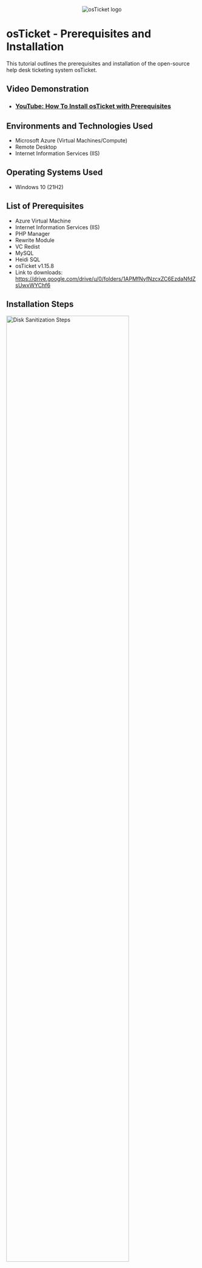 <p align="center">
<img src="https://i.imgur.com/Clzj7Xs.png" alt="osTicket logo"/>
</p>

<h1>osTicket - Prerequisites and Installation</h1>
This tutorial outlines the prerequisites and installation of the open-source help desk ticketing system osTicket.<br />


<h2>Video Demonstration</h2>

- ### [YouTube: How To Install osTicket with Prerequisites](https://www.youtube.com)

<h2>Environments and Technologies Used</h2>

- Microsoft Azure (Virtual Machines/Compute)
- Remote Desktop
- Internet Information Services (IIS)

<h2>Operating Systems Used </h2>

- Windows 10</b> (21H2)

<h2>List of Prerequisites</h2>

- Azure Virtual Machine
- Internet Information Services (IIS)
- PHP Manager
- Rewrite Module
- VC Redist
- MySQL
- Heidi SQL
- osTicket v1.15.8
- Link to downloads: https://drive.google.com/drive/u/0/folders/1APMfNyfNzcxZC6EzdaNfdZsUwxWYChf6

<h2>Installation Steps</h2>

<p>
<img src="https://i.imgur.com/DJmEXEB.png" height="80%" width="80%" alt="Disk Sanitization Steps"/>
</p>
<p>
1. Create a Virtual Machine:
- Start by visiting Azure Portal.
- Set up a new virtual machine with Windows 10 Pro (version 22H2). Be sure to choose a VM size with at least 2 vCPUs and 16 GB of RAM to meet the requirements.
  
2. Connect to Your Virtual Machine:
- After setting up the VM, find the public IP address assigned to it in the Azure portal.
- Use the Remote Desktop Connection app to connect to your VM by entering the public IP address.
</p>
<br />

<p>
<img src="https://i.imgur.com/DJmEXEB.png" height="80%" width="80%" alt="Disk Sanitization Steps"/>
</p>
<p>
3. Access Windows Features:
- After connecting to your virtual machine, open the Control Panel.
- In the Control Panel, go to Programs and then click on Turn Windows features on or off.

4. Enable IIS and Required Features:
- In the Windows Features menu, navigate to World Wide Web Services.
- Under Application Development Features, check the boxes for CGI and Common HTTP Features.
</p>
<br />
5. Verify IIS Installation:
- To confirm IIS is properly installed, open your web browser and type 127.0.0.1 in the address bar. You should see the default IIS landing page.

6. Install PHP Manager for IIS:
- Download PHP Manager for IIS from the installation files (look for PHPManagerForIIS_V1.5.0.msi).
- Run the installer and follow the setup wizard to complete the installation.
<p>
<img src="https://i.imgur.com/DJmEXEB.png" height="80%" width="80%" alt="Disk Sanitization Steps"/>
</p>
<p>
7. Install the Rewrite Module:
- Download the Rewrite Module from the installation files (look for rewrite_amd64_en-US.msi).
- Run the installer to complete the installation.
  
8. Set Up PHP:
- Create a folder named PHP in the *C:* drive.
- From the installation files, download PHP 7.3.8 (look for php-7.3.8-nts-Win32-VC15-x866.zip), and extract the contents into C:\PHP.
</p>
<br />
9. Install Visual C++ Redistributable:
- After extracting the PHP files into the C:\PHP folder, download VC_redist.x86.exe from the installation files.
- Run the installer and follow the setup wizard to complete the installation of the Visual C++ Redistributable.

10. Install MySQL:
- Download MySQL 5.5.62 (look for mysql-5.5.62-win32.msi) and run the installer.
- In the setup wizard, select Typical Setup and click Launch Configuration Wizard after installation.
- Choose Standard Configuration and set the root password to Password1.
<p>
<img src="https://i.imgur.com/DJmEXEB.png" height="80%" width="80%" alt="Disk Sanitization Steps"/>
</p>
<p>
11. Open IIS Manager:
- After installing the necessary files, search for IIS in the Windows search bar and open Internet Information Services (IIS) Manager as an administrator. The program interface should appear like this.
  
12. Register PHP with IIS:
- In IIS Manager, locate and click on PHP Manager.
- Select Register new PHP version.
- When prompted, provide the path to the PHP executable file (php-cgi.exe). Navigate to C:\PHP, and select the php-cgi.exe file.
- Finally, restart the IIS server to apply the changes.
</p>
<br />
13. Install osTicket v1.15.8:
- Download osTicket v1.15.8 from the Installation Files folder.
- Extract the contents and copy the upload folder to C:\inetpub\wwwroot.
- Inside C:\inetpub\wwwroot, rename the upload folder to osTicket.
- Reload IIS for the changes to take effect.

14. Access osTicket through IIS:
- In IIS Manager, navigate to Sites -> Default -> osTicket.
- On the right, click *Browse :80 to access osTicket in your web browser.
Enable Required PHP Extensions:
    1. Go back to IIS Manager and navigate to Sites -> Default -> osTicket.
    2. Double-click on PHP Manager.
    3. Select Enable or Disable an Extension.
Enable the following extensions:
    1. php_imap.dll
    2. php_intl.dll
    3. php_opcache.dll
<p>
<img src="https://i.imgur.com/DJmEXEB.png" height="80%" width="80%" alt="Disk Sanitization Steps"/>
</p>
<p>
15. Rename the Configuration File and Set Permissions:
- Open File Explorer and navigate to the following directory: C:\inetpub\wwwroot\osTicket\include.
- Locate the file ost-sampleconfig.php and rename it to ost-config.php.
- After renaming the file, right-click on it and select Properties. In the Properties window, go to the Security tab and click on Advanced.
- Disable Inheritance by selecting Remove all inherited permissions from this object.
- Next, we’ll add new permissions:
    1. Click Add.
    2. In the dialog box, click Select a principal.
    3. Type Everyone in the box and click Check Names.
    4. Make sure Full Control is selected, and all other checkboxes are ticked.
    5. Click Apply and then OK.
</p>
<br />
16. Complete osTicket Setup in the Browser:
- In the browser, click Continue on the osTicket setup page.
- Fill out the required fields on the page, but leave the Database Settings section blank for now; we'll address that shortly.
- Download and install HeidiSQL from the Installation Files.
- Once HeidiSQL is installed, open the program and create a new session.
- Make sure the Username is set to root and the Password is Password1.
- After establishing the connection in HeidiSQL, return to the browser to complete the osTicket setup. Under the Database Settings section, enter root as the username and Password1 as the password.
<p>
<img src="https://i.imgur.com/DJmEXEB.png" height="80%" width="80%" alt="Disk Sanitization Steps"/>
</p>
<p>
17. Create a New Database in HeidiSQL:
- In HeidiSQL, right-click on Unnamed on the left panel, select Create New, and then choose Database.
- Name the new database osTicket.
- Once the database is created, go back to the osTicket browser setup and enter osTicket as the database name under the MySQL Database section.
Cleanup and Final Permissions:
- To complete the setup, we need to delete the setup folder:
- Navigate to C:\inetpub\wwwroot\osTicket\setup and delete the setup folder. Be sure to delete only this folder and not any other files or directories.
- After the cleanup, set the permissions of the ost-config.php file back to Read-only.
</p>
<br />
18. Complete the osTicket Setup:
- The final step is to log in to osTicket via your browser.
- Congratulations! You have successfully installed and set up osTicket!
</p>
<br />

